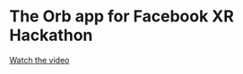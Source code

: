 # The Orb app for Facebook XR Hackathon

[Watch the video](https://github.com/hawkwood/FBXRH_TheOrb/blob/main/TheOrb_Demo.mp4)
